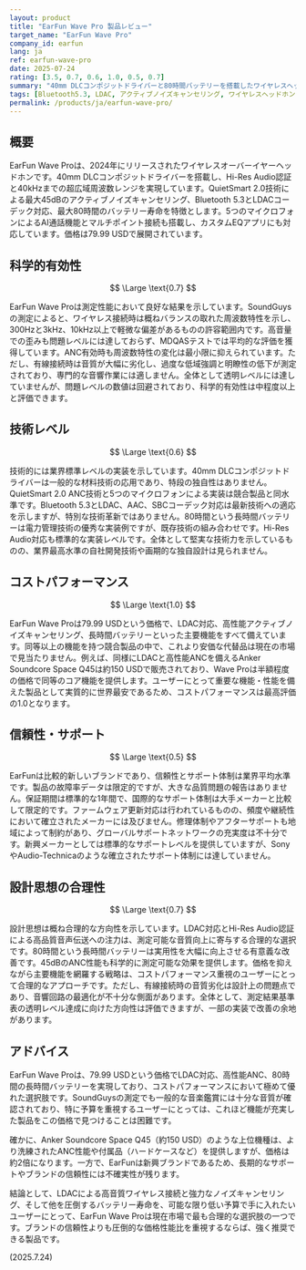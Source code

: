 ```yaml
---
layout: product
title: "EarFun Wave Pro 製品レビュー"
target_name: "EarFun Wave Pro"
company_id: earfun
lang: ja
ref: earfun-wave-pro
date: 2025-07-24
rating: [3.5, 0.7, 0.6, 1.0, 0.5, 0.7]
summary: "40mm DLCコンポジットドライバーと80時間バッテリーを搭載したワイヤレスヘッドホン。QuietSmart 2.0技術による45dBのANC性能とLDAC対応を79.99 USDで提供。同等機能を持つ製品の中で最安クラスであり、コストパフォーマンスに極めて優れる。"
tags: [Bluetooth5.3, LDAC, アクティブノイズキャンセリング, ワイヤレスヘッドホン]
permalink: /products/ja/earfun-wave-pro/
---
```

## 概要

EarFun Wave Proは、2024年にリリースされたワイヤレスオーバーイヤーヘッドホンです。40mm DLCコンポジットドライバーを搭載し、Hi-Res Audio認証と40kHzまでの超広域周波数レンジを実現しています。QuietSmart 2.0技術による最大45dBのアクティブノイズキャンセリング、Bluetooth 5.3とLDACコーデック対応、最大80時間のバッテリー寿命を特徴とします。5つのマイクロフォンによるAI通話機能とマルチポイント接続も搭載し、カスタムEQアプリにも対応しています。価格は79.99 USDで展開されています。

## 科学的有効性

$$ \Large \text{0.7} $$

EarFun Wave Proは測定性能において良好な結果を示しています。SoundGuysの測定によると、ワイヤレス接続時は概ねバランスの取れた周波数特性を示し、300Hzと3kHz、10kHz以上で軽微な偏差があるものの許容範囲内です。高音量での歪みも問題レベルには達しておらず、MDQASテストでは平均的な評価を獲得しています。ANC有効時も周波数特性の変化は最小限に抑えられています。ただし、有線接続時は音質が大幅に劣化し、過度な低域強調と明瞭性の低下が測定されており、専門的な音響作業には適しません。全体として透明レベルには達していませんが、問題レベルの数値は回避されており、科学的有効性は中程度以上と評価できます。

## 技術レベル

$$ \Large \text{0.6} $$

技術的には業界標準レベルの実装を示しています。40mm DLCコンポジットドライバーは一般的な材料技術の応用であり、特段の独自性はありません。QuietSmart 2.0 ANC技術と5つのマイクロフォンによる実装は競合製品と同水準です。Bluetooth 5.3とLDAC、AAC、SBCコーデック対応は最新技術への適応を示しますが、特別な技術革新ではありません。80時間という長時間バッテリーは電力管理技術の優秀な実装例ですが、既存技術の組み合わせです。Hi-Res Audio対応も標準的な実装レベルです。全体として堅実な技術力を示しているものの、業界最高水準の自社開発技術や画期的な独自設計は見られません。

## コストパフォーマンス

$$ \Large \text{1.0} $$

EarFun Wave Proは79.99 USDという価格で、LDAC対応、高性能アクティブノイズキャンセリング、長時間バッテリーといった主要機能をすべて備えています。同等以上の機能を持つ競合製品の中で、これより安価な代替品は現在の市場で見当たりません。例えば、同様にLDACと高性能ANCを備えるAnker Soundcore Space Q45は約150 USDで販売されており、Wave Proは半額程度の価格で同等のコア機能を提供します。ユーザーにとって重要な機能・性能を備えた製品として実質的に世界最安であるため、コストパフォーマンスは最高評価の1.0となります。

## 信頼性・サポート

$$ \Large \text{0.5} $$

EarFunは比較的新しいブランドであり、信頼性とサポート体制は業界平均水準です。製品の故障率データは限定的ですが、大きな品質問題の報告はありません。保証期間は標準的な1年間で、国際的なサポート体制は大手メーカーと比較して限定的です。ファームウェア更新対応は行われているものの、頻度や継続性において確立されたメーカーには及びません。修理体制やアフターサポートも地域によって制約があり、グローバルサポートネットワークの充実度は不十分です。新興メーカーとしては標準的なサポートレベルを提供していますが、SonyやAudio-Technicaのような確立されたサポート体制には達していません。

## 設計思想の合理性

$$ \Large \text{0.7} $$

設計思想は概ね合理的な方向性を示しています。LDAC対応とHi-Res Audio認証による高品質音声伝送への注力は、測定可能な音質向上に寄与する合理的な選択です。80時間という長時間バッテリーは実用性を大幅に向上させる有意義な改善です。45dBのANC性能も科学的に測定可能な効果を提供します。価格を抑えながら主要機能を網羅する戦略は、コストパフォーマンス重視のユーザーにとって合理的なアプローチです。ただし、有線接続時の音質劣化は設計上の問題点であり、音響回路の最適化が不十分な側面があります。全体として、測定結果基準表の透明レベル達成に向けた方向性は評価できますが、一部の実装で改善の余地があります。

## アドバイス

EarFun Wave Proは、79.99 USDという価格でLDAC対応、高性能ANC、80時間の長時間バッテリーを実現しており、コストパフォーマンスにおいて極めて優れた選択肢です。SoundGuysの測定でも一般的な音楽鑑賞には十分な音質が確認されており、特に予算を重視するユーザーにとっては、これほど機能が充実した製品をこの価格で見つけることは困難です。

確かに、Anker Soundcore Space Q45（約150 USD）のような上位機種は、より洗練されたANC性能や付属品（ハードケースなど）を提供しますが、価格は約2倍になります。一方で、EarFunは新興ブランドであるため、長期的なサポートやブランドの信頼性には不確実性が残ります。

結論として、LDACによる高音質ワイヤレス接続と強力なノイズキャンセリング、そして他を圧倒するバッテリー寿命を、可能な限り低い予算で手に入れたいユーザーにとって、EarFun Wave Proは現在市場で最も合理的な選択肢の一つです。ブランドの信頼性よりも圧倒的な価格性能比を重視するならば、強く推奨できる製品です。

(2025.7.24)
